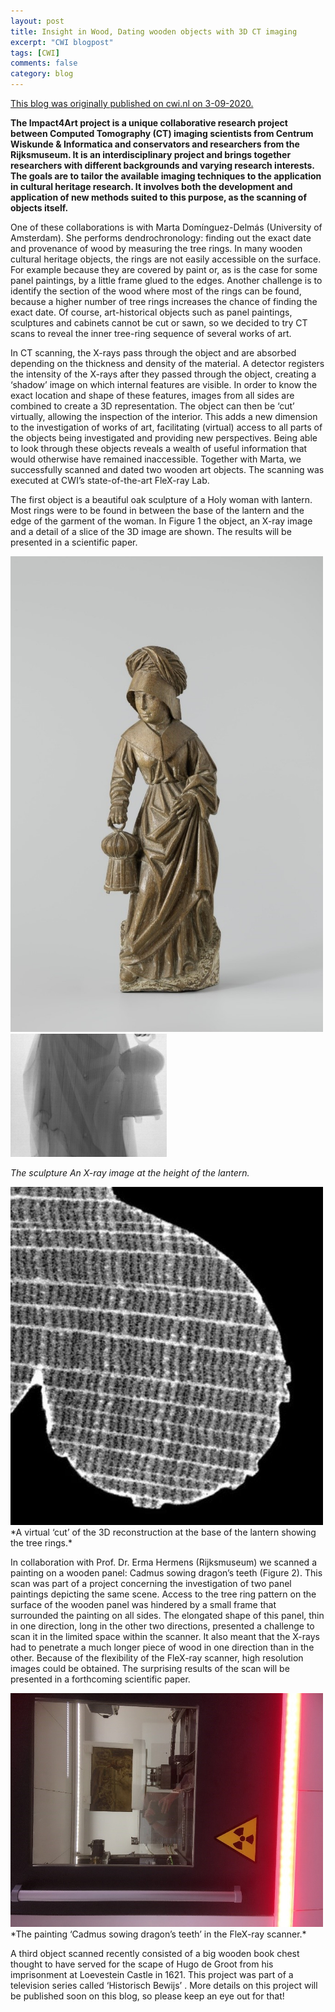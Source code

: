 ```yaml
---
layout: post
title: Insight in Wood, Dating wooden objects with 3D CT imaging
excerpt: "CWI blogpost"
tags: [CWI]
comments: false
category: blog
---
```


[This blog was originally published on cwi.nl on 3-09-2020.](https://www.cwi.nl/news/blogs/insight-in-wood-dating-wooden-objects-with-3d-ct-imaging)


**The Impact4Art project is a unique collaborative research project between Computed Tomography (CT) imaging scientists from Centrum Wiskunde & Informatica and conservators and researchers from the Rijksmuseum. It is an interdisciplinary project and brings together researchers with different backgrounds and varying research interests. The goals are to tailor the available imaging techniques to the application in cultural heritage research. It involves both the development and application of new methods suited to this purpose, as the scanning of objects itself.**

One of these collaborations is with Marta Domínguez-Delmás (University of Amsterdam). She performs dendrochronology: finding out the exact date and provenance of wood by measuring the tree rings. In many wooden cultural heritage objects, the rings are not easily accessible on the surface. For example because they are covered by paint or, as is the case for some panel paintings, by a little frame glued to the edges. Another challenge is to identify the section of the wood where most of the rings can be found, because a higher number of tree rings increases the chance of finding the exact date. Of course, art-historical objects such as panel paintings, sculptures and cabinets cannot be cut or sawn, so we decided to try CT scans to reveal the inner tree-ring sequence of several works of art.

In CT scanning, the X-rays pass through the object and are absorbed depending on the thickness and density of the material. A detector registers the intensity of the X-rays after they passed through the object, creating a ‘shadow’ image on which internal features are visible. In order to know the exact location and shape of these features, images from all sides are combined to create a 3D representation. The object can then be ‘cut’ virtually, allowing the inspection of the interior. This adds a new dimension to the investigation of works of art, facilitating (virtual) access to all parts of the objects being investigated and providing new perspectives. Being able to look through these objects reveals a wealth of useful information that would otherwise have remained inaccessible. Together with Marta, we successfully scanned and dated two wooden art objects. The scanning was executed at CWI’s state-of-the-art FleX-ray Lab. 

The first object is a beautiful oak sculpture of a Holy woman with lantern. Most rings were to be found in between the base of the lantern and the edge of the garment of the woman. In Figure 1 the object, an X-ray image and a detail of a slice of the 3D image are shown. The results will be presented in a scientific paper.

<img src="/images/woodblog_1.jpg" width="500" /> <img src="/images/woodblog_2.jpg" width="250" />

*The sculpture*
*An X-ray image at the height of the lantern.*
  
<img src="/images/woodblog_3.jpg" width="500" />
*A virtual ‘cut’ of the 3D reconstruction at the base of the lantern showing the tree rings.* 
  

In collaboration with Prof. Dr. Erma Hermens (Rijksmuseum) we scanned a painting on a wooden panel: Cadmus sowing dragon’s teeth (Figure 2). This scan was part of a project concerning the investigation of two panel paintings depicting the same scene. Access to the tree ring pattern on the surface of the wooden panel was hindered by a small frame that surrounded the painting on all sides. The elongated shape of this panel, thin in one direction, long in the other two directions, presented a challenge to scan it in the limited space within the scanner. It also meant that the X-rays had to penetrate a much longer piece of wood in one direction than in the other. Because of the flexibility of the FleX-ray scanner, high resolution images could be obtained. The surprising results of the scan will be presented in a forthcoming scientific paper.

<img src="/images/woodblog_4.jpg" width="500" />
*The painting ‘Cadmus sowing dragon’s teeth’ in the FleX-ray scanner.*

A third object scanned recently consisted of a big wooden book chest thought to have served for the scape of Hugo de Groot from his imprisonment at Loevestein Castle in 1621. This project was part of a television series called ‘Historisch Bewijs’ . More details on this project will be published soon on this blog, so please keep an eye out for that!
